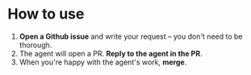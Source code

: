 # How to use

1. **Open a Github issue** and write your request – you don't need to be thorough.
2. The agent will open a PR. **Reply to the agent in the PR**.
3. When you're happy with the agent's work, **merge**.
